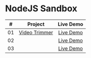 # NodeJS Sandbox


|  #  |            Project             | Live Demo |
| :-: | :----------------------------: | :-------: |
| 01  |       [Video Trimmer](https://github.com/max-geller/javascript-projects)       | [Live Demo](https://dev.maxgeller.com.com/projects/)  |
| 02  |     [](https://github.com/max-geller/javascript-projects)    | [Live Demo](https://dev.maxgeller.com.com/projects/)  |
| 03  |    [](https://github.com/max-geller/javascript-projects)     | [Live Demo](https://dev.maxgeller.com.com/projects/)  |
